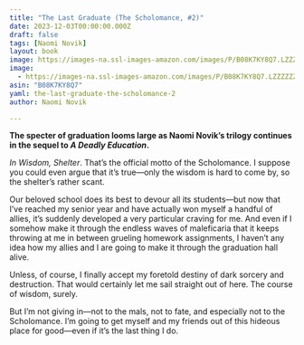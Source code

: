 ```yaml
---
title: "The Last Graduate (The Scholomance, #2)"
date: 2023-12-03T00:00:00.000Z
draft: false
tags: [Naomi Novik]
layout: book
image: https://images-na.ssl-images-amazon.com/images/P/B08K7KY8Q7.LZZZZZZZ.jpg
image: 
  - https://images-na.ssl-images-amazon.com/images/P/B08K7KY8Q7.LZZZZZZZ.jpg
asin: "B08K7KY8Q7"
yaml: the-last-graduate-the-scholomance-2
author: Naomi Novik

---
```


**The specter of graduation looms large as Naomi Novik’s trilogy continues in the sequel to *A Deadly Education*.**  
  
*In Wisdom, Shelter*. That’s the official motto of the Scholomance. I suppose you could even argue that it’s true—only the wisdom is hard to come by, so the shelter’s rather scant.   
   
Our beloved school does its best to devour all its students—but now that I’ve reached my senior year and have actually won myself a handful of allies, it’s suddenly developed a very particular craving for me. And even if I somehow make it through the endless waves of maleficaria that it keeps throwing at me in between grueling homework assignments, I haven’t any idea how my allies and I are going to make it through the graduation hall alive.   
   
Unless, of course, I finally accept my foretold destiny of dark sorcery and destruction. That would certainly let me sail straight out of here. The course of wisdom, surely.  
   
But I’m not giving in—not to the mals, not to fate, and especially not to the Scholomance. I’m going to get myself and my friends out of this hideous place for good—even if it’s the last thing I do.